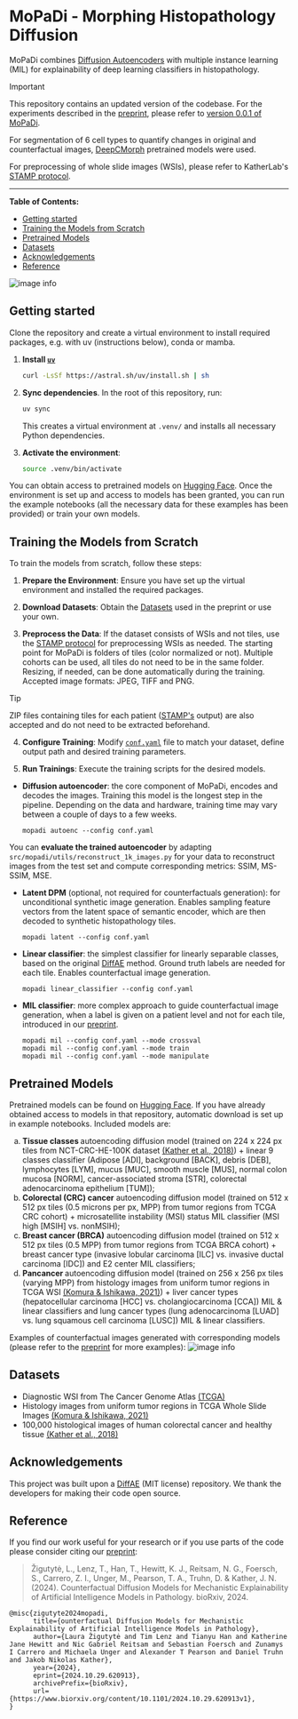 # MoPaDi - Morphing Histopathology Diffusion

MoPaDi combines [Diffusion Autoencoders](https://openaccess.thecvf.com/content/CVPR2022/html/Preechakul_Diffusion_Autoencoders_Toward_a_Meaningful_and_Decodable_Representation_CVPR_2022_paper.html) with multiple instance learning (MIL) for explainability of deep learning classifiers in histopathology. 

> [!IMPORTANT] 
> This repository contains an updated version of the codebase. For the experiments described in the [preprint](https://www.biorxiv.org/content/10.1101/2024.10.29.620913v1), please refer to [version 0.0.1 of MoPaDi](https://github.com/KatherLab/mopadi/tree/v0.0.1).

For segmentation of 6 cell types to quantify changes in original and counterfactual images, [DeepCMorph](https://github.com/aiff22/DeepCMorph) pretrained models were used.

For preprocessing of whole slide images (WSIs), please refer to KatherLab's [STAMP protocol](https://github.com/KatherLab/STAMP).

---
**Table of Contents:**

- [Getting started](#getting-started)
- [Training the Models from Scratch](#training-the-models-from-scratch)
- [Pretrained Models](#pretrained-models)
- [Datasets](#datasets)
- [Acknowledgements](#acknowledgements)
- [Reference](#reference)

![image info](./images/fig1_paper.png)

## Getting started

Clone the repository and create a virtual environment to install required packages, e.g. with uv (instructions below), conda or mamba.

1. **Install [`uv`](https://docs.astral.sh/uv/getting-started/installation/)**
   ```bash
   curl -LsSf https://astral.sh/uv/install.sh | sh
   ```

2. **Sync dependencies**. In the root of this repository, run:
   ```bash
   uv sync
   ```
   This creates a virtual environment at `.venv/` and installs all necessary Python dependencies.

3. **Activate the environment**:
   ```bash
   source .venv/bin/activate
   ```

You can obtain access to pretrained models on [Hugging Face](https://huggingface.co/KatherLab/MoPaDi).
Once the environment is set up and access to models has been granted, you can run the example notebooks (all the necessary data for these examples has been provided) or train your own models.

## Training the Models from Scratch

To train the models from scratch, follow these steps:

1. **Prepare the Environment**: Ensure you have set up the virtual environment and installed the required packages.

2. **Download Datasets**: Obtain the [Datasets](#Datasets) used in the preprint or use your own.

3. **Preprocess the Data**: If the dataset consists of WSIs and not tiles, use the [STAMP protocol](https://github.com/KatherLab/STAMP) for preprocessing WSIs as needed. The starting point for MoPaDi is folders of tiles (color normalized or not). Multiple cohorts can be used, all tiles do not need to be in the same folder. Resizing, if needed, can be done automatically during the training.  Accepted image formats: JPEG, TIFF and PNG.

> [!TIP] 
> ZIP files containing tiles for each patient ([STAMP's](https://github.com/KatherLab/STAMP) output) are also accepted and do not need to be extracted beforehand.

4. **Configure Training**: Modify [`conf.yaml`](https://github.com/KatherLab/mopadi/blob/main/conf.yaml) file to match your dataset, define output path and desired training parameters.

5. **Run Trainings**: Execute the training scripts for the desired models.

 - **Diffusion autoencoder**: the core component of MoPaDi, encodes and decodes the images. Training this model is the longest step in the pipeline. Depending on the data and hardware, training time may vary between a couple of days to a few weeks.
   ```
   mopadi autoenc --config conf.yaml
   ```
You can **evaluate the trained autoencoder** by adapting `src/mopadi/utils/reconstruct_1k_images.py` for your data to reconstruct images from the test set and compute corresponding metrics: SSIM, MS-SSIM, MSE.

 - **Latent DPM** (optional, not required for counterfactuals generation): for unconditional synthetic image generation. Enables sampling feature vectors from the latent space of semantic encoder, which are then decoded to synthetic histopathology tiles.
   ```
   mopadi latent --config conf.yaml
   ```
 - **Linear classifier**: the simplest classifier for linearly separable classes, based on the original [DiffAE](https://github.com/phizaz/diffae) method. Ground truth labels are needed for each tile. Enables counterfactual image generation.
   ```
   mopadi linear_classifier --config conf.yaml
   ```
 - **MIL classifier**: more complex approach to guide counterfactual image generation, when a label is given on a patient level and not for each tile, introduced in our [preprint](https://www.biorxiv.org/content/10.1101/2024.10.29.620913v1).
   ```
   mopadi mil --config conf.yaml --mode crossval
   mopadi mil --config conf.yaml --mode train
   mopadi mil --config conf.yaml --mode manipulate
   ```

## Pretrained Models

Pretrained models can be found on [Hugging Face](https://huggingface.co/KatherLab/MoPaDi). If you have already obtained access to models in that repository, automatic download is set up in example notebooks. Included models are:

<ol type="a">
  <li><b>Tissue classes </b>autoencoding diffusion model (trained on 224 x 224 px tiles from NCT-CRC-HE-100K dataset <a href="https://zenodo.org/records/1214456">(Kather et al., 2018)</a>) + linear 9 classes classifier (Adipose [ADI], background [BACK], debris [DEB], lymphocytes [LYM], mucus [MUC], smooth muscle [MUS], normal colon mucosa [NORM], cancer-associated stroma [STR], colorectal adenocarcinoma epithelium [TUM]);</li>
  <li><b>Colorectal (CRC) cancer</b> autoencoding diffusion model (trained on 512 x 512 px tiles (0.5 microns per px, MPP) from tumor regions from TCGA CRC cohort) + microsatellite instability (MSI) status MIL classifier (MSI high [MSIH] vs. nonMSIH);</li>
  <li><b>Breast cancer (BRCA)</b> autoencoding diffusion model (trained on 512 x 512 px tiles (0.5 MPP) from tumor regions from TCGA BRCA cohort) + breast cancer type (invasive lobular carcinoma [ILC] vs. invasive ductal carcinoma [IDC]) and E2 center MIL classifiers;</li>
  <li><b>Pancancer </b>autoencoding diffusion model (trained on 256 x 256 px tiles (varying MPP) from histology images from uniform tumor regions in TCGA WSI <a href="https://zenodo.org/records/5889558">(Komura & Ishikawa, 2021)</a>) + liver cancer types (hepatocellular carcinoma [HCC] vs. cholangiocarcinoma [CCA]) MIL & linear classifiers and lung cancer types (lung adenocarcinoma [LUAD] vs. lung squamous cell carcinoma [LUSC]) MIL & linear classifiers.</li>
</ol>

Examples of counterfactual images generated with corresponding models (please refer to the [preprint](https://www.biorxiv.org/content/10.1101/2024.10.29.620913v1) for more examples):
![image info](./images/models.png)

## Datasets

- Diagnostic WSI from The Cancer Genome Atlas [(TCGA)](https://www.cancer.gov/ccg/research/genome-sequencing/tcga)
- Histology images from uniform tumor regions in TCGA Whole Slide Images [(Komura & Ishikawa, 2021)](https://zenodo.org/records/5889558)
- 100,000 histological images of human colorectal cancer and healthy tissue [(Kather et al., 2018)](https://zenodo.org/records/1214456)

## Acknowledgements
This project was built upon a [DiffAE](https://github.com/phizaz/diffae) (MIT license) repository. We thank the developers for making their code open source.

## Reference
If you find our work useful for your research or if you use parts of the code please consider citing our [preprint](https://www.biorxiv.org/content/10.1101/2024.10.29.620913v1):

> Žigutytė, L., Lenz, T., Han, T., Hewitt, K. J., Reitsam, N. G., Foersch, S., Carrero, Z. I., Unger, M., Pearson, T. A., Truhn, D. & Kather, J. N. (2024). Counterfactual Diffusion Models for Mechanistic Explainability of Artificial Intelligence Models in Pathology. bioRxiv, 2024.

```
@misc{zigutyte2024mopadi,
      title={ounterfactual Diffusion Models for Mechanistic Explainability of Artificial Intelligence Models in Pathology}, 
      author={Laura Žigutytė and Tim Lenz and Tianyu Han and Katherine Jane Hewitt and Nic Gabriel Reitsam and Sebastian Foersch and Zunamys I Carrero and Michaela Unger and Alexander T Pearson and Daniel Truhn and Jakob Nikolas Kather},
      year={2024},
      eprint={2024.10.29.620913},
      archivePrefix={bioRxiv},
      url={https://www.biorxiv.org/content/10.1101/2024.10.29.620913v1}, 
}
```
